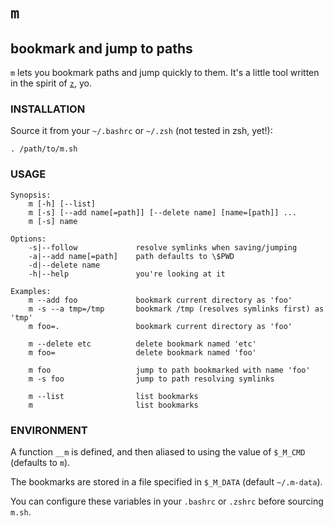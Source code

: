 # `m`

## bookmark and jump to paths

`m` lets you bookmark paths and jump quickly to them.  It's a little tool written in the spirit of [`z`], yo.

[`z`]: https://github.com/rupa/z

### INSTALLATION

Source it from your `~/.bashrc` or `~/.zsh` (not tested in zsh, yet!):

    . /path/to/m.sh

### USAGE

```
Synopsis:
    m [-h] [--list]
    m [-s] [--add name[=path]] [--delete name] [name=[path]] ...
    m [-s] name

Options:
    -s|--follow             resolve symlinks when saving/jumping
    -a|--add name[=path]    path defaults to \$PWD
    -d|--delete name
    -h|--help               you're looking at it

Examples:
    m --add foo             bookmark current directory as 'foo'
    m -s --a tmp=/tmp       bookmark /tmp (resolves symlinks first) as 'tmp'
    m foo=.                 bookmark current directory as 'foo'

    m --delete etc          delete bookmark named 'etc'
    m foo=                  delete bookmark named 'foo'

    m foo                   jump to path bookmarked with name 'foo'
    m -s foo                jump to path resolving symlinks

    m --list                list bookmarks
    m                       list bookmarks
```
    
### ENVIRONMENT

A function `__m` is defined, and then aliased to using the value of `$_M_CMD` (defaults to `m`).

The bookmarks are stored in a file specified in `$_M_DATA` (default `~/.m-data`).

You can configure these variables in your `.bashrc` or `.zshrc` before sourcing `m.sh`.
